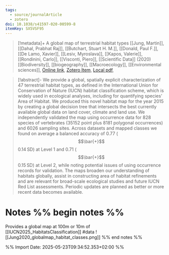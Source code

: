 ```yaml
---
tags:
  - source/journalArticle
  - zotero
doi: 10.1038/s41597-020-00599-8
itemKey: SX5VSF95
---
```

>[!metadata]+
> A global map of terrestrial habitat types
> [[Jung, Martin]], [[Dahal, Prabhat Raj]], [[Butchart, Stuart H. M.]], [[Donald, Paul F.]], [[De Lamo, Xavier]], [[Lesiv, Myroslava]], [[Kapos, Valerie]], [[Rondinini, Carlo]], [[Visconti, Piero]], 
> [[Scientific Data]] (2020)
> [[Biodiversity]], [[biogeography]], [[Macroecology]], [[Environmental sciences]], 
> [Online link](https://www.nature.com/articles/s41597-020-00599-8), [Zotero Item](zotero://select/library/items/SX5VSF95), [Local pdf](file://C:/Users/aburg/Documents/references/zotero/storage/TIWLFGGV/Jung2020_globalmap.pdf), 

>[!abstract]-
>We provide a global, spatially explicit characterization of 47 terrestrial habitat types, as defined in the International Union for Conservation of Nature (IUCN) habitat classification scheme, which is widely used in ecological analyses, including for quantifying species’ Area of Habitat. We produced this novel habitat map for the year 2015 by creating a global decision tree that intersects the best currently available global data on land cover, climate and land use. We independently validated the map using occurrence data for 828 species of vertebrates (35152 point plus 8181 polygonal occurrences) and 6026 sampling sites. Across datasets and mapped classes we found on average a balanced accuracy of 0.77 ($$\bar{+}$$0.14 SD) at Level 1 and 0.71 ($$\bar{+}$$0.15 SD) at Level 2, while noting potential issues of using occurrence records for validation. The maps broaden our understanding of habitats globally, assist in constructing area of habitat refinements and are relevant for broad-scale ecological studies and future IUCN Red List assessments. Periodic updates are planned as better or more recent data becomes available.

# Notes %% begin notes %%
Provides a global map at 100m or 10m of [[IUCN2025_HabitatsClassification]]
#data 
![[Jung2020_globalmap_habitat_classes.png]]
%% end notes %%




%% Import Date: 2025-05-23T09:34:52.353+02:00 %%
